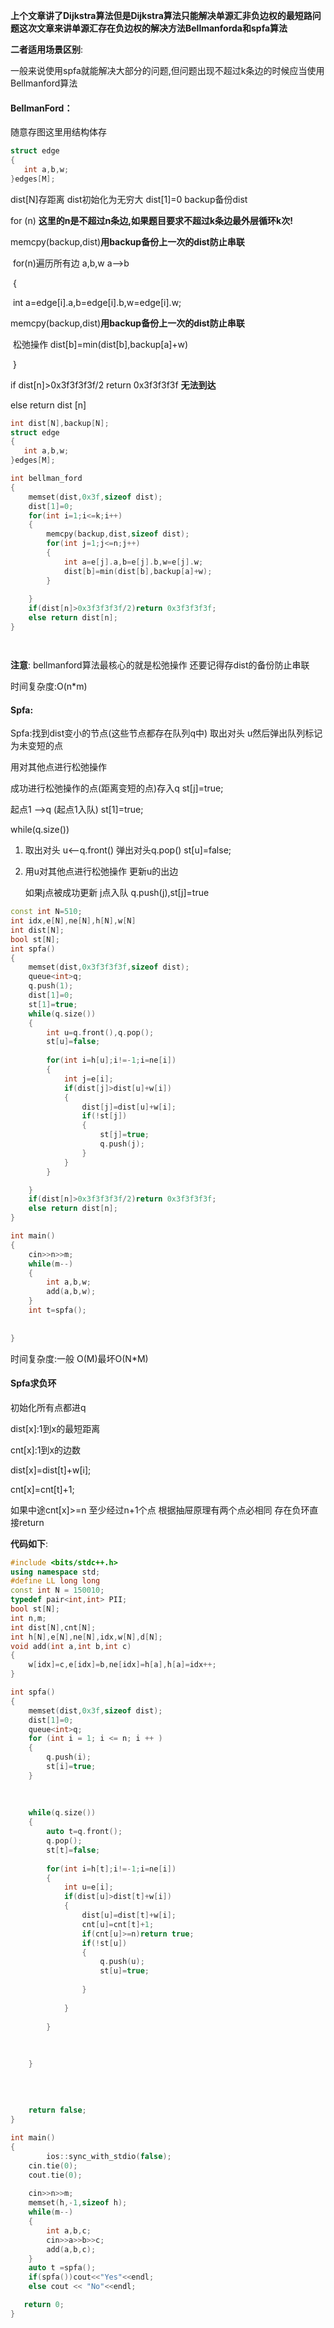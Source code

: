 **上个文章讲了Dijkstra算法但是Dijkstra算法只能解决单源汇非负边权的最短路问题这次文章来讲单源汇存在负边权的解决方法Bellmanforda和spfa算法**



**二者适用场景区别**:

一般来说使用spfa就能解决大部分的问题,但问题出现不超过k条边的时候应当使用Bellmanford算法



#### BellmanFord：

随意存图这里用结构体存



```c++
struct edge
{
   int a,b,w;
}edges[M];
```



   dist[N]存距离 dist初始化为无穷大 dist[1]=0 backup备份dist

for (n)      **这里的n是不超过n条边,如果题目要求不超过k条边最外层循环k次!**

​	memcpy(backup,dist)**用backup备份上一次的dist防止串联**

​	for(n)遍历所有边 a,b,w      a–>b

​	{	

​		int a=edge[i].a,b=edge[i].b,w=edge[i].w;

​		memcpy(backup,dist)**用backup备份上一次的dist防止串联**

​		松弛操作 dist[b]=min(dist[b],backup[a]+w)

​	}

if dist[n]>0x3f3f3f3f/2 return 0x3f3f3f3f **无法到达**

else return dist [n]

```c++
int dist[N],backup[N];
struct edge
{
   int a,b,w;
}edges[M];

int bellman_ford
{
    memset(dist,0x3f,sizeof dist);
    dist[1]=0;
    for(int i=1;i<=k;i++)
    {
        memcpy(backup,dist,sizeof dist);
        for(int j=1;j<=n;j++)
        {
            int a=e[j].a,b=e[j].b,w=e[j].w;
            dist[b]=min(dist[b],backup[a]+w);
        }
        
    }
    if(dist[n]>0x3f3f3f3f/2)return 0x3f3f3f3f;
    else return dist[n];
}




```



**注意**: bellmanford算法最核心的就是松弛操作 还要记得存dist的备份防止串联

时间复杂度:O(n*m)



#### Spfa: 

Spfa:找到dist变小的节点(这些节点都存在队列q中) 取出对头 u然后弹出队列标记为未变短的点

用对其他点进行松弛操作

成功进行松弛操作的点(距离变短的点)存入q st[j]=true;



起点1 —>q (起点1入队) st[1]=true;

while(q.size())

1. 取出对头 u<——q.front() 弹出对头q.pop() st[u]=false;

2. 用u对其他点进行松弛操作 更新u的出边

	 如果j点被成功更新 j点入队 q.push(j),st[j]=true

```c++
const int N=510;
int idx,e[N],ne[N],h[N],w[N]
int dist[N];
bool st[N];
int spfa()
{
    memset(dist,0x3f3f3f3f,sizeof dist);
    queue<int>q;
    q.push(1);
    dist[1]=0;
    st[1]=true;
    while(q.size())
    {
        int u=q.front(),q.pop();
        st[u]=false;
        
        for(int i=h[u];i!=-1;i=ne[i])
        {
            int j=e[i];
            if(dist[j]>dist[u]+w[i])
            {
                dist[j]=dist[u]+w[i];
                if(!st[j])
                {
                    st[j]=true;
                    q.push(j);
                }
            }            
        }

    }
	if(dist[n]>0x3f3f3f3f/2)return 0x3f3f3f3f;
    else return dist[n];
}

int main()
{
    cin>>n>>m;
    while(m--)
    {
        int a,b,w;
        add(a,b,w);
    }
    int t=spfa();
    
    
}

```

时间复杂度:一般 O(M)最坏O(N*M)

#### Spfa求负环

初始化所有点都进q

dist[x]:1到x的最短距离

cnt[x]:1到x的边数

dist[x]=dist[t]+w[i];

cnt[x]=cnt[t]+1;



如果中途cnt[x]>=n  至少经过n+1个点 根据抽屉原理有两个点必相同 存在负环直接return

**代码如下**:

```c++
#include <bits/stdc++.h>
using namespace std;
#define LL long long
const int N = 150010;
typedef pair<int,int> PII;
bool st[N];
int n,m;
int dist[N],cnt[N];
int h[N],e[N],ne[N],idx,w[N],d[N];
void add(int a,int b,int c)
{
    w[idx]=c,e[idx]=b,ne[idx]=h[a],h[a]=idx++;
}

int spfa()
{
    memset(dist,0x3f,sizeof dist);
    dist[1]=0;
    queue<int>q;
    for (int i = 1; i <= n; i ++ )
    {
        q.push(i);
        st[i]=true;
    }
    
    
    
    while(q.size())
    {
        auto t=q.front();
        q.pop();
        st[t]=false;
        
        for(int i=h[t];i!=-1;i=ne[i])
        {
            int u=e[i];
            if(dist[u]>dist[t]+w[i])
            {
                dist[u]=dist[t]+w[i];
                cnt[u]=cnt[t]+1;
                if(cnt[u]>=n)return true;
                if(!st[u])
                {
                    q.push(u);
                    st[u]=true;
                    
                }
                
            }
            
        }
        
        
        
    }
    
    
    
    
    return false;
}

int main()
{
    	ios::sync_with_stdio(false);
    cin.tie(0);
    cout.tie(0);
    
    cin>>n>>m;
    memset(h,-1,sizeof h);
    while(m--)
    {
        int a,b,c;
        cin>>a>>b>>c;
        add(a,b,c);
    }
    auto t =spfa();
    if(spfa())cout<<"Yes"<<endl;
    else cout << "No"<<endl;

   return 0;
}

```

